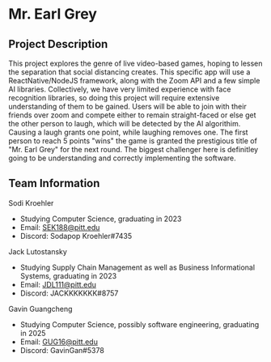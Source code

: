 # Mr. Earl Grey

## Project Description
This project explores the genre of live video-based games, hoping to lessen the separation that social distancing creates. This specific app will use a ReactNative/NodeJS framework, along with the Zoom API and a few simple AI libraries. Collectively, we have very limited experience with face recognition libraries, so doing this project will require extensive understanding of them to be gained. Users will be able to join with their friends over zoom and compete either to remain straight-faced or else get the other person to laugh, which will be detected by the AI algorithim.  Causing a laugh grants one point, while laughing removes one. The first person to reach 5 points "wins" the game is granted the prestigious title of "Mr. Earl Grey" for the next round. The biggest challenger here is definitley going to be understanding and correctly implementing the software. 

## Team Information
Sodi Kroehler
* Studying Computer Science, graduating in 2023
 * Email: SEK188@pitt.edu
 * Discord: Sodapop Kroehler#7435


Jack Lutostansky
* Studying Supply Chain Management as well as Business Informational Systems, graduating in 2023
* Email: JDL111@pitt.edu
* Discord: JACKKKKKKK#8757

Gavin Guangcheng
* Studying Computer Science, possibly software engineering, graduating in 2025
* Email: GUG16@pitt.edu
* Discord: GavinGan#5378
